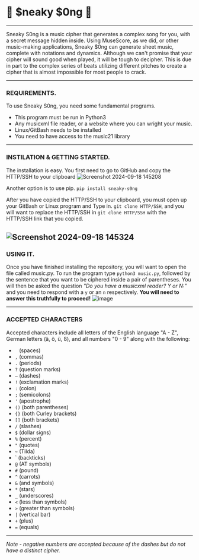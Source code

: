 # 🎵 $neaky $0ng 🎵
___
Sneaky S0ng is a music cipher that generates a complex song for you, with a secret message hidden inside. Using MuseScore, as we did, or other music-making applications, Sneaky $0ng can generate sheet music, complete with notations and dynamics. 
Although we can't promise that your cipher will sound good when played, it will be tough to decipher. This is due in part to the complex series of beats utilizing different pitches to create a cipher that is almost impossible for most people to crack. 
___
### REQUIREMENTS.         
To use Sneaky S0ng, you need some fundamental programs. 
-  This program must be run in Python3
-  Any musicxml file reader, or a website where you can wright your music.
-  Linux/GitBash needs to be installed
-  You need to have access to the music21 library
___
### INSTILATION & GETTING STARTED.
The installation is easy. You first need to go to GitHub and copy the HTTP/SSH to your clipboard
![Screenshot 2024-09-18 145208](https://github.com/user-attachments/assets/ff9936c8-7add-40c5-9343-f2e9e6407c21)

Another option is to use pip.
`pip install sneaky-s0ng`

After you have copied the HTTP/SSH to your clipboard, you must open up your GitBash or Linux program and Type in. `git clone HTTP/SSH`, and you will want to replace the HTTP/SSH in `git clone HTTP/SSH` with the HTTP/SSH link that you copied.

![Screenshot 2024-09-18 145324](https://github.com/user-attachments/assets/7a45f7c6-d41a-4983-8536-b03010999b23)
---
### USING IT. 

Once you have finished installing the repository, you will want to open the file called music.py. To run the program type `python3 music.py`, followed by the sentence that you want to be ciphered inside a pair of parentheses. You will then be asked the question *"Do you have a musicxml reader? Y or N:"* and you need to respond with a `y` or an `n` respectively. **You will need to answer this truthfully to proceed!**
![image](https://github.com/user-attachments/assets/eb829ab0-91df-404c-bccc-dd4b47bd76fc)

---
### ACCEPTED CHARACTERS
Accepted characters include all letters of the English language "A - Z", German letters (ä, ö, ü, ß), and all numbers "0 - 9" along with the following: 
- ` ` (spaces)
- `,` (commas)
- `.` (periods)
- `?` (question marks)
- `—` (dashes)
- `!` (exclamation marks)
- `:` (colon)
- `;` (semicolons)
- `'` (apostrophe)
- `()` (both parentheses)
- `{}` (both Curley brackets)
- `[]` (both brackets)
- `/` (slashes)
- `$` (dollar signs)
- `%` (percent)
- `"` (quotes)
- `~` (Tilda)
-  ` (backticks)
- `@` (AT symbols)
- `#` (pound)
- `^` (carrots)
- `&` (and symbols)
- `*` (stars)
- `_` (underscores)
- `<` (less than symbols)
- `>` (greater than symbols)
- `|` (vertical bar)
- `+` (plus)
- `=` (equals)
---
  *Note - negative numbers are accepted because of the dashes but do not have a distinct cipher.*
